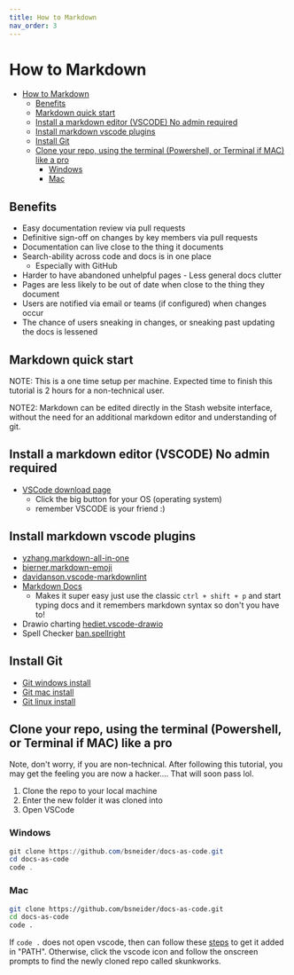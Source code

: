 ```yaml
---
title: How to Markdown
nav_order: 3
---
```


# How to Markdown

- [How to Markdown](#how-to-markdown)
  - [Benefits](#benefits)
  - [Markdown quick start](#markdown-quick-start)
  - [Install a markdown editor (VSCODE) No admin required](#install-a-markdown-editor-vscode-no-admin-required)
  - [Install markdown vscode plugins](#install-markdown-vscode-plugins)
  - [Install Git](#install-git)
  - [Clone your repo, using the terminal (Powershell, or Terminal if MAC) like a pro](#clone-your-repo-using-the-terminal-powershell-or-terminal-if-mac-like-a-pro)
    - [Windows](#windows)
    - [Mac](#mac)

## Benefits

- Easy documentation review via pull requests
- Definitive sign-off on changes by key members via pull requests
- Documentation can live close to the thing it documents
- Search-ability across code and docs is in one place
  - Especially with GitHub
- Harder to have abandoned unhelpful pages - Less general docs clutter
- Pages are less likely to be out of date when close to the thing they document
- Users are notified via email or teams (if configured) when changes occur
- The chance of users sneaking in changes, or sneaking past updating the docs is lessened

## Markdown quick start

NOTE: This is a one time setup per machine. Expected time to finish this tutorial is 2 hours for a non-technical user.

NOTE2: Markdown can be edited directly in the Stash website interface, without the need for an additional markdown editor and understanding of git.

## Install a markdown editor (VSCODE) No admin required

- [VSCode download page](https://code.visualstudio.com/download)
  - Click the big button for your OS (operating system)
  - remember VSCODE is your friend :)

## Install markdown vscode plugins

- [yzhang.markdown-all-in-one](https://marketplace.visualstudio.com/items?itemName=yzhang.markdown-all-in-one)
- [bierner.markdown-emoji](https://marketplace.visualstudio.com/items?itemName=bierner.markdown-emoji)
- [davidanson.vscode-markdownlint](https://marketplace.visualstudio.com/items?itemName=DavidAnson.vscode-markdownlint)
- [Markdown Docs](https://marketplace.visualstudio.com/items?itemName=docsmsft.docs-markdown)
  - Makes it super easy just use the classic `ctrl + shift + p` and start typing docs and it remembers markdown syntax so don't you have to!
- Drawio charting [hediet.vscode-drawio](https://marketplace.visualstudio.com/items?itemName=hediet.vscode-drawio)
- Spell Checker [ban.spellright](https://marketplace.visualstudio.com/items?itemName=ban.spellright)

## Install Git

- [Git windows install](https://git-scm.com/download/win)
- [Git mac install](https://git-scm.com/download/mac)
- [Git linux install](https://git-scm.com/download/linux)

## Clone your repo, using the terminal (Powershell, or Terminal if MAC) like a pro

Note, don't worry, if you are non-technical. After following this tutorial, you may get the feeling you are now a hacker.... That will soon pass lol.

1. Clone the repo to your local machine
2. Enter the new folder it was cloned into
3. Open VSCode

### Windows

```powershell
git clone https://github.com/bsneider/docs-as-code.git
cd docs-as-code
code .
```

### Mac

```bash
git clone https://github.com/bsneider/docs-as-code.git
cd docs-as-code
code .
```

If `code .` does not open vscode, then can follow these [steps](https://code.visualstudio.com/docs/setup/mac) to get it added in "PATH". Otherwise, click the vscode icon and follow the onscreen prompts to find the newly cloned repo called skunkworks.
